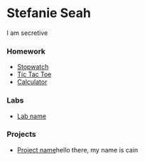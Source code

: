 # Stefanie Seah

I am secretive 

### Homework 
* [Stopwatch](https://silverframe.github.io/stopwatch)
* [Tic Tac Toe](https://silverframe.github.io/tic-tac-toe) 
* [Calculator](http://silverframe.github.io/js-calculator/)

### Labs 
* [Lab name](#link_to_your_lab_repo)

### Projects 
* [Project name](#link_to_your_project_repo)hello there, my name is cain 
